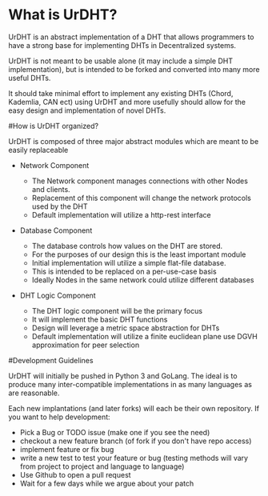 # What is UrDHT?

UrDHT is an abstract implementation of a DHT that allows programmers to have a strong base for implementing DHTs in Decentralized systems.

UrDHT is not meant to be usable alone (it may include a simple DHT implementation), but is intended to be forked and converted into many more useful DHTs. 

It should take minimal effort to implement any existing DHTs (Chord, Kademlia, CAN ect) using UrDHT and more usefully should allow for the easy design and implementation of novel DHTs.


#How is UrDHT organized?

UrDHT is composed of three major abstract modules which are meant to be easily replaceable

- Network Component
	- The Network component manages connections with other Nodes and clients.
	- Replacement of this component will change the network protocols used by the DHT
	- Default implementation will utilize a http-rest interface

- Database Component
	- The database controls how values on the DHT are stored.
	- For the purposes of our design this is the least important module
	- Initial implementation will utilize a simple flat-file database. 
	- This is intended to be replaced on a per-use-case basis
	- Ideally Nodes in the same network could utilize different databases

- DHT Logic Component
	- The DHT logic component will be the primary focus
	- It will implement the basic DHT functions
	- Design will leverage a metric space abstraction for DHTs
	- Default implementation will utilize a finite euclidean plane use DGVH approximation for peer selection

#Development Guidelines

UrDHT will initially be pushed in Python 3 and GoLang.
The ideal is to produce many inter-compatible implementations in as many languages as are reasonable.

Each new implantations (and later forks) will each be their own repository.
If you want to help development:

- Pick a Bug or TODO issue (make one if you see the need)
- checkout a new feature branch (of fork if you don't have repo access)
- implement feature or fix bug
- write a new test to test your feature or bug (testing methods will vary from project to project and language to language)
- Use Github to open a pull request
- Wait for a few days while we argue about your patch
